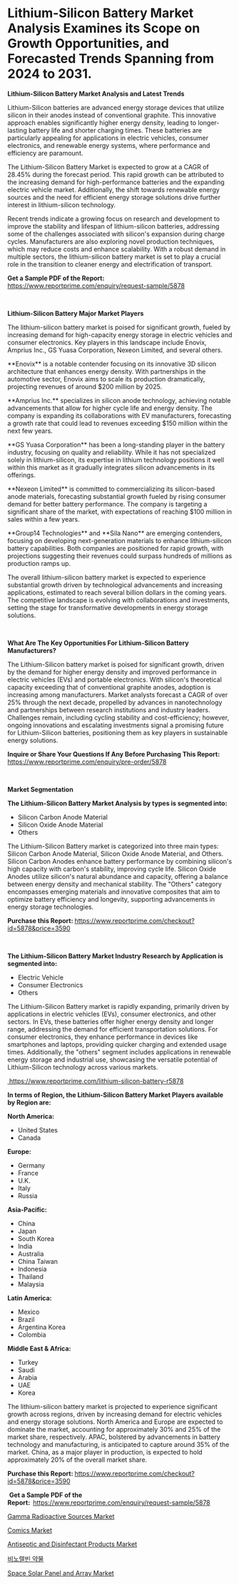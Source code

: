 <p><h1>Lithium-Silicon Battery Market Analysis Examines its Scope on Growth Opportunities, and Forecasted Trends Spanning from 2024 to 2031.</h1></p><p><strong>Lithium-Silicon Battery Market Analysis and Latest Trends</strong></p>
<p><p>Lithium-Silicon batteries are advanced energy storage devices that utilize silicon in their anodes instead of conventional graphite. This innovative approach enables significantly higher energy density, leading to longer-lasting battery life and shorter charging times. These batteries are particularly appealing for applications in electric vehicles, consumer electronics, and renewable energy systems, where performance and efficiency are paramount.</p><p>The Lithium-Silicon Battery Market is expected to grow at a CAGR of 28.45% during the forecast period. This rapid growth can be attributed to the increasing demand for high-performance batteries and the expanding electric vehicle market. Additionally, the shift towards renewable energy sources and the need for efficient energy storage solutions drive further interest in lithium-silicon technology.</p><p>Recent trends indicate a growing focus on research and development to improve the stability and lifespan of lithium-silicon batteries, addressing some of the challenges associated with silicon's expansion during charge cycles. Manufacturers are also exploring novel production techniques, which may reduce costs and enhance scalability. With a robust demand in multiple sectors, the lithium-silicon battery market is set to play a crucial role in the transition to cleaner energy and electrification of transport.</p></p>
<p><strong>Get a Sample PDF of the Report:&nbsp;</strong> <a href="https://www.reportprime.com/enquiry/request-sample/5878">https://www.reportprime.com/enquiry/request-sample/5878</a></p>
<p>&nbsp;</p>
<p><strong>Lithium-Silicon Battery Major Market Players</strong></p>
<p><p>The lithium-silicon battery market is poised for significant growth, fueled by increasing demand for high-capacity energy storage in electric vehicles and consumer electronics. Key players in this landscape include Enovix, Amprius Inc., GS Yuasa Corporation, Nexeon Limited, and several others.</p><p>**Enovix** is a notable contender focusing on its innovative 3D silicon architecture that enhances energy density. With partnerships in the automotive sector, Enovix aims to scale its production dramatically, projecting revenues of around $200 million by 2025.</p><p>**Amprius Inc.** specializes in silicon anode technology, achieving notable advancements that allow for higher cycle life and energy density. The company is expanding its collaborations with EV manufacturers, forecasting a growth rate that could lead to revenues exceeding $150 million within the next few years.</p><p>**GS Yuasa Corporation** has been a long-standing player in the battery industry, focusing on quality and reliability. While it has not specialized solely in lithium-silicon, its expertise in lithium technology positions it well within this market as it gradually integrates silicon advancements in its offerings.</p><p>**Nexeon Limited** is committed to commercializing its silicon-based anode materials, forecasting substantial growth fueled by rising consumer demand for better battery performance. The company is targeting a significant share of the market, with expectations of reaching $100 million in sales within a few years.</p><p>**Group14 Technologies** and **Sila Nano** are emerging contenders, focusing on developing next-generation materials to enhance lithium-silicon battery capabilities. Both companies are positioned for rapid growth, with projections suggesting their revenues could surpass hundreds of millions as production ramps up.</p><p>The overall lithium-silicon battery market is expected to experience substantial growth driven by technological advancements and increasing applications, estimated to reach several billion dollars in the coming years. The competitive landscape is evolving with collaborations and investments, setting the stage for transformative developments in energy storage solutions.</p></p>
<p>&nbsp;</p>
<p><strong>What Are The Key Opportunities For Lithium-Silicon Battery Manufacturers?</strong></p>
<p><p>The Lithium-Silicon battery market is poised for significant growth, driven by the demand for higher energy density and improved performance in electric vehicles (EVs) and portable electronics. With silicon's theoretical capacity exceeding that of conventional graphite anodes, adoption is increasing among manufacturers. Market analysts forecast a CAGR of over 25% through the next decade, propelled by advances in nanotechnology and partnerships between research institutions and industry leaders. Challenges remain, including cycling stability and cost-efficiency; however, ongoing innovations and escalating investments signal a promising future for Lithium-Silicon batteries, positioning them as key players in sustainable energy solutions.</p></p>
<p><strong>Inquire or Share Your Questions If Any Before Purchasing This Report:</strong> <a href="https://www.reportprime.com/enquiry/pre-order/5878">https://www.reportprime.com/enquiry/pre-order/5878</a></p>
<p>&nbsp;</p>
<p><strong>Market Segmentation</strong></p>
<p><strong>The Lithium-Silicon Battery Market Analysis by types is segmented into:</strong></p>
<p><ul><li>Silicon Carbon Anode Material</li><li>Silicon Oxide Anode Material</li><li>Others</li></ul></p>
<p><p>The Lithium-Silicon Battery market is categorized into three main types: Silicon Carbon Anode Material, Silicon Oxide Anode Material, and Others. Silicon Carbon Anodes enhance battery performance by combining silicon's high capacity with carbon's stability, improving cycle life. Silicon Oxide Anodes utilize silicon's natural abundance and capacity, offering a balance between energy density and mechanical stability. The "Others" category encompasses emerging materials and innovative composites that aim to optimize battery efficiency and longevity, supporting advancements in energy storage technologies.</p></p>
<p><strong>Purchase this Report:&nbsp;</strong><a href="https://www.reportprime.com/checkout?id=5878&price=3590">https://www.reportprime.com/checkout?id=5878&price=3590</a></p>
<p>&nbsp;</p>
<p><strong>The Lithium-Silicon Battery Market Industry Research by Application is segmented into:</strong></p>
<p><ul><li>Electric Vehicle</li><li>Consumer Electronics</li><li>Others</li></ul></p>
<p><p>The Lithium-Silicon Battery market is rapidly expanding, primarily driven by applications in electric vehicles (EVs), consumer electronics, and other sectors. In EVs, these batteries offer higher energy density and longer range, addressing the demand for efficient transportation solutions. For consumer electronics, they enhance performance in devices like smartphones and laptops, providing quicker charging and extended usage times. Additionally, the "others" segment includes applications in renewable energy storage and industrial use, showcasing the versatile potential of Lithium-Silicon technology across various markets.</p></p>
<p><a href="https://www.reportprime.com/lithium-silicon-battery-r5878">&nbsp;https://www.reportprime.com/lithium-silicon-battery-r5878</a></p>
<p><strong>In terms of Region, the Lithium-Silicon Battery Market Players available by Region are:</strong></p>
<p>
    <p> <strong> North America: </strong>
        <ul>
            <li>United States</li>
            <li>Canada</li>
        </ul>
        </p> 
    <p> <strong> Europe: </strong>
        <ul>
            <li>Germany</li>
            <li>France</li>
            <li>U.K.</li>
            <li>Italy</li>
            <li>Russia</li>
        </ul>
        </p> 
    <p> <strong> Asia-Pacific: </strong>
        <ul>
            <li>China</li>
            <li>Japan</li>
            <li>South Korea</li>
            <li>India</li>
            <li>Australia</li>
            <li>China Taiwan</li>
            <li>Indonesia</li>
            <li>Thailand</li>
            <li>Malaysia</li>
        </ul>
        </p> 
    <p> <strong> Latin America: </strong>
        <ul>
            <li>Mexico</li>
            <li>Brazil</li>
            <li>Argentina Korea</li>
            <li>Colombia</li>
        </ul>
        </p> 
    <p> <strong> Middle East & Africa: </strong>
        <ul>
            <li>Turkey</li>
            <li>Saudi</li>
            <li>Arabia</li>
            <li>UAE</li>
            <li>Korea</li>
        </ul>
    </p>
    </p>
<p><p>The lithium-silicon battery market is projected to experience significant growth across regions, driven by increasing demand for electric vehicles and energy storage solutions. North America and Europe are expected to dominate the market, accounting for approximately 30% and 25% of the market share, respectively. APAC, bolstered by advancements in battery technology and manufacturing, is anticipated to capture around 35% of the market. China, as a major player in production, is expected to hold approximately 20% of the overall market share.</p></p>
<p><strong>Purchase this Report: </strong><a href="https://www.reportprime.com/checkout?id=5878&price=3590">https://www.reportprime.com/checkout?id=5878&price=3590</a></p>
<p>&nbsp;<strong>Get a Sample PDF of the Report:&nbsp;&nbsp;</strong><a href="https://www.reportprime.com/enquiry/request-sample/5878">https://www.reportprime.com/enquiry/request-sample/5878</a></p>
<p><strong></strong></p>
<p><p><a href="https://github.com/RuthLucas64/Market-Research-Report-List-1/blob/main/gamma-radioactive-sources-market.md">Gamma Radioactive Sources Market</a></p><p><a href="https://issuu.com/reportprime-2/docs/comics-market-size-2030.pptx_ea1ba324ad1f13">Comics Market</a></p><p><a href="https://medium.com/@crystalwastonh89/what-are-the-growth-drivers-in-antiseptic-and-disinfectant-products-market-44ba3c55309e">Antiseptic and Disinfectant Products Market</a></p><p><a href="https://medium.com/@eiehrdy77/%EB%B9%88%EB%A1%9C%EB%A0%90%EB%B9%88-%EC%9D%98%EC%95%BD%ED%92%88-%EC%8B%9C%EC%9E%A5-%EB%8F%99%ED%96%A5-%EC%9D%91%EC%9A%A9-%EB%B6%84%EC%95%BC-%EB%B0%8F-%EC%A7%80%EC%97%AD-%EC%8B%9C%EC%9E%A5-%ED%86%B5%EC%B0%B0%EB%A0%A5-2024-2031-%EC%9D%84-%EC%9D%B4%EB%81%84%EB%8A%94-%EC%9A%94%EC%9D%B8-195fc25a5117">비노렐빈 약물</a></p><p><a href="https://github.com/LilianFaulkner65/Market-Research-Report-List-1/blob/main/space-solar-panel-and-array-market.md">Space Solar Panel and Array Market</a></p></p>